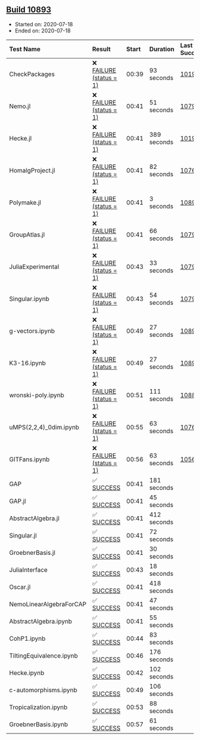 ## [Build 10893](https://oscarci.mathematik.uni-kl.de/job/oscar/10893/)

* Started on: 2020-07-18
* Ended on: 2020-07-18

| Test Name    | Result | Start | Duration | Last Success | First Failure |
|:-------------|:-------|:------|:---------|:-------------|:--------------|
| CheckPackages | ❌ [FAILURE (status = 1)](https://oscarci.mathematik.uni-kl.de/job/oscar/10893/artifact/logs/build-10893/CheckPackages.log) | 00:39 | 93 seconds | [10197](https://oscarci.mathematik.uni-kl.de/job/oscar/10197/) | [10198](https://oscarci.mathematik.uni-kl.de/job/oscar/10198/) |
| Nemo.jl | ❌ [FAILURE (status = 1)](https://oscarci.mathematik.uni-kl.de/job/oscar/10893/artifact/logs/build-10893/Nemo.jl.log) | 00:41 | 51 seconds | [10790](https://oscarci.mathematik.uni-kl.de/job/oscar/10790/) | [10791](https://oscarci.mathematik.uni-kl.de/job/oscar/10791/) |
| Hecke.jl | ❌ [FAILURE (status = 1)](https://oscarci.mathematik.uni-kl.de/job/oscar/10893/artifact/logs/build-10893/Hecke.jl.log) | 00:41 | 389 seconds | [10197](https://oscarci.mathematik.uni-kl.de/job/oscar/10197/) | [10198](https://oscarci.mathematik.uni-kl.de/job/oscar/10198/) |
| HomalgProject.jl | ❌ [FAILURE (status = 1)](https://oscarci.mathematik.uni-kl.de/job/oscar/10893/artifact/logs/build-10893/HomalgProject.jl.log) | 00:41 | 82 seconds | [10765](https://oscarci.mathematik.uni-kl.de/job/oscar/10765/) | [10766](https://oscarci.mathematik.uni-kl.de/job/oscar/10766/) |
| Polymake.jl | ❌ [FAILURE (status = 1)](https://oscarci.mathematik.uni-kl.de/job/oscar/10893/artifact/logs/build-10893/Polymake.jl.log) | 00:41 | 3 seconds | [10891](https://oscarci.mathematik.uni-kl.de/job/oscar/10891/) | [10892](https://oscarci.mathematik.uni-kl.de/job/oscar/10892/) |
| GroupAtlas.jl | ❌ [FAILURE (status = 1)](https://oscarci.mathematik.uni-kl.de/job/oscar/10893/artifact/logs/build-10893/GroupAtlas.jl.log) | 00:41 | 66 seconds | [10790](https://oscarci.mathematik.uni-kl.de/job/oscar/10790/) | [10791](https://oscarci.mathematik.uni-kl.de/job/oscar/10791/) |
| JuliaExperimental | ❌ [FAILURE (status = 1)](https://oscarci.mathematik.uni-kl.de/job/oscar/10893/artifact/logs/build-10893/JuliaExperimental.log) | 00:43 | 33 seconds | [10790](https://oscarci.mathematik.uni-kl.de/job/oscar/10790/) | [10791](https://oscarci.mathematik.uni-kl.de/job/oscar/10791/) |
| Singular.ipynb | ❌ [FAILURE (status = 1)](https://oscarci.mathematik.uni-kl.de/job/oscar/10893/artifact/logs/build-10893/Singular.ipynb.log) | 00:43 | 54 seconds | [10790](https://oscarci.mathematik.uni-kl.de/job/oscar/10790/) | [10791](https://oscarci.mathematik.uni-kl.de/job/oscar/10791/) |
| g-vectors.ipynb | ❌ [FAILURE (status = 1)](https://oscarci.mathematik.uni-kl.de/job/oscar/10893/artifact/logs/build-10893/g-vectors.ipynb.log) | 00:49 | 27 seconds | [10891](https://oscarci.mathematik.uni-kl.de/job/oscar/10891/) | [10892](https://oscarci.mathematik.uni-kl.de/job/oscar/10892/) |
| K3-16.ipynb | ❌ [FAILURE (status = 1)](https://oscarci.mathematik.uni-kl.de/job/oscar/10893/artifact/logs/build-10893/K3-16.ipynb.log) | 00:49 | 27 seconds | [10891](https://oscarci.mathematik.uni-kl.de/job/oscar/10891/) | [10892](https://oscarci.mathematik.uni-kl.de/job/oscar/10892/) |
| wronski-poly.ipynb | ❌ [FAILURE (status = 1)](https://oscarci.mathematik.uni-kl.de/job/oscar/10893/artifact/logs/build-10893/wronski-poly.ipynb.log) | 00:51 | 111 seconds | [10883](https://oscarci.mathematik.uni-kl.de/job/oscar/10883/) | [10884](https://oscarci.mathematik.uni-kl.de/job/oscar/10884/) |
| uMPS(2,2,4)_0dim.ipynb | ❌ [FAILURE (status = 1)](https://oscarci.mathematik.uni-kl.de/job/oscar/10893/artifact/logs/build-10893/uMPS-2-2-4-_0dim.ipynb.log) | 00:55 | 63 seconds | [10765](https://oscarci.mathematik.uni-kl.de/job/oscar/10765/) | [10766](https://oscarci.mathematik.uni-kl.de/job/oscar/10766/) |
| GITFans.ipynb | ❌ [FAILURE (status = 1)](https://oscarci.mathematik.uni-kl.de/job/oscar/10893/artifact/logs/build-10893/GITFans.ipynb.log) | 00:56 | 63 seconds | [10566](https://oscarci.mathematik.uni-kl.de/job/oscar/10566/) | [10567](https://oscarci.mathematik.uni-kl.de/job/oscar/10567/) |
| GAP | ✅ [SUCCESS](https://oscarci.mathematik.uni-kl.de/job/oscar/10893/artifact/logs/build-10893/GAP.log) | 00:41 | 181 seconds |  |  |
| GAP.jl | ✅ [SUCCESS](https://oscarci.mathematik.uni-kl.de/job/oscar/10893/artifact/logs/build-10893/GAP.jl.log) | 00:41 | 45 seconds |  |  |
| AbstractAlgebra.jl | ✅ [SUCCESS](https://oscarci.mathematik.uni-kl.de/job/oscar/10893/artifact/logs/build-10893/AbstractAlgebra.jl.log) | 00:41 | 412 seconds |  |  |
| Singular.jl | ✅ [SUCCESS](https://oscarci.mathematik.uni-kl.de/job/oscar/10893/artifact/logs/build-10893/Singular.jl.log) | 00:41 | 72 seconds |  |  |
| GroebnerBasis.jl | ✅ [SUCCESS](https://oscarci.mathematik.uni-kl.de/job/oscar/10893/artifact/logs/build-10893/GroebnerBasis.jl.log) | 00:41 | 30 seconds |  |  |
| JuliaInterface | ✅ [SUCCESS](https://oscarci.mathematik.uni-kl.de/job/oscar/10893/artifact/logs/build-10893/JuliaInterface.log) | 00:43 | 18 seconds |  |  |
| Oscar.jl | ✅ [SUCCESS](https://oscarci.mathematik.uni-kl.de/job/oscar/10893/artifact/logs/build-10893/Oscar.jl.log) | 00:41 | 418 seconds |  |  |
| NemoLinearAlgebraForCAP | ✅ [SUCCESS](https://oscarci.mathematik.uni-kl.de/job/oscar/10893/artifact/logs/build-10893/NemoLinearAlgebraForCAP.log) | 00:41 | 47 seconds |  |  |
| AbstractAlgebra.ipynb | ✅ [SUCCESS](https://oscarci.mathematik.uni-kl.de/job/oscar/10893/artifact/logs/build-10893/AbstractAlgebra.ipynb.log) | 00:41 | 55 seconds |  |  |
| CohP1.ipynb | ✅ [SUCCESS](https://oscarci.mathematik.uni-kl.de/job/oscar/10893/artifact/logs/build-10893/CohP1.ipynb.log) | 00:44 | 83 seconds |  |  |
| TiltingEquivalence.ipynb | ✅ [SUCCESS](https://oscarci.mathematik.uni-kl.de/job/oscar/10893/artifact/logs/build-10893/TiltingEquivalence.ipynb.log) | 00:46 | 176 seconds |  |  |
| Hecke.ipynb | ✅ [SUCCESS](https://oscarci.mathematik.uni-kl.de/job/oscar/10893/artifact/logs/build-10893/Hecke.ipynb.log) | 00:42 | 102 seconds |  |  |
| c-automorphisms.ipynb | ✅ [SUCCESS](https://oscarci.mathematik.uni-kl.de/job/oscar/10893/artifact/logs/build-10893/c-automorphisms.ipynb.log) | 00:49 | 106 seconds |  |  |
| Tropicalization.ipynb | ✅ [SUCCESS](https://oscarci.mathematik.uni-kl.de/job/oscar/10893/artifact/logs/build-10893/Tropicalization.ipynb.log) | 00:53 | 88 seconds |  |  |
| GroebnerBasis.ipynb | ✅ [SUCCESS](https://oscarci.mathematik.uni-kl.de/job/oscar/10893/artifact/logs/build-10893/GroebnerBasis.ipynb.log) | 00:57 | 61 seconds |  |  |
